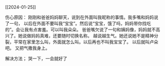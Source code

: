 [[2024-01-25]]

伤心原因：
刚刚和爸爸妈妈聊天，说到在外面叫我昵称的事情。我多嘴和妈妈说了一句，
以后在外面不要叫我“宝宝”。然后说“宝宝，饿了吗，妈妈带你找吃的”。会让我有点害羞。可以叫我朵朵。
爸爸嘴欠说了一句和姨妈像，妈妈就不高兴了。她说做妈妈真难，还要随时切换名称。
越说越生气。她还说她不是精神分裂，平常在家里怎么叫，外面就怎么叫。以后再也不叫我宝宝了。
以后就叫卢朵吧。
又把气撒我身上。

解决方法；
哭一下，一会就好了